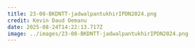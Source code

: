 ```yaml
---
title: 23-08-BKDNTT-jadwalpantukhirIPDN2024.png
credit: Kevin Daud Oemanu
date: 2025-08-24T14:22:13.717Z
image: ../images/23-08-BKDNTT-jadwalpantukhirIPDN2024.png
---
```


